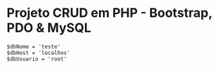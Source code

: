 # Projeto CRUD em PHP - Bootstrap, PDO & MySQL

```
$dbNome = 'teste' 
$dbHost = 'localhos' 
$dbUsuario = 'root'

```
